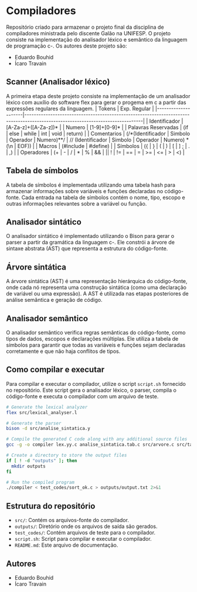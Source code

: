 # Compiladores
Repositório criado para armazenar o projeto final da disciplina de compiladores ministrada pelo discente Galão na UNIFESP. O projeto consiste na implementação do analisador léxico e semântico da linguagem de programação c-. Os autores deste projeto são:
- Eduardo Bouhid
- Ícaro Travain

## Scanner (Analisador léxico)
A primeira etapa deste projeto consiste na implementação de um analisador léxico com auxílio do software flex para gerar o progema em c a partir das expressões regulares da linguagem. 
| Tokens              | Exp. Regular                                                                                                                   |
|---------------------|--------------------------------------------------------------------------------------------------------------------------------|
| Identificador       | [A-Za-z]+([A-Za-z])*                                                                                                           |
| Numero              | [1-9]+[0-9]*                                                                                                                   |
| Palavras Reservadas | (if \| else \| while \| int \| void \| return)                                                                                 |
| Comentarios         | (/\*(Identificador \| Simbolo \| Operador \| Numero)*\*/ \| // (Identificador \| Simbolo \| Operador \| Numero) *(\\n \| EOF)) |
| Macros              | (#include \| #define)                                                                                                          |
| Símbolos            | ({ \| } \| ( \| ) \| [ \| ] ; \| . \| ,)                                                                                       |
| Operadores          | (+ \| - \| / \| \* \| % \| && \| \|\| ! \| != \| == \| = | >= | <= | > | <)                                                    |

## Tabela de símbolos
A tabela de símbolos é implementada utilizando uma tabela hash para armazenar informações sobre variáveis e funções declaradas no código-fonte. Cada entrada na tabela de símbolos contém o nome, tipo, escopo e outras informações relevantes sobre a variável ou função.

## Analisador sintático
O analisador sintático é implementado utilizando o Bison para gerar o parser a partir da gramática da linguagem c-. Ele constrói a árvore de sintaxe abstrata (AST) que representa a estrutura do código-fonte.

## Árvore sintática
A árvore sintática (AST) é uma representação hierárquica do código-fonte, onde cada nó representa uma construção sintática (como uma declaração de variável ou uma expressão). A AST é utilizada nas etapas posteriores de análise semântica e geração de código.

## Analisador semântico
O analisador semântico verifica regras semânticas do código-fonte, como tipos de dados, escopos e declarações múltiplas. Ele utiliza a tabela de símbolos para garantir que todas as variáveis e funções sejam declaradas corretamente e que não haja conflitos de tipos.

## Como compilar e executar
Para compilar e executar o compilador, utilize o script `script.sh` fornecido no repositório. Este script gera o analisador léxico, o parser, compila o código-fonte e executa o compilador com um arquivo de teste.

```bash
# Generate the lexical analyzer
flex src/lexical_analyser.l

# Generate the parser
bison -d src/analise_sintatica.y

# Compile the generated C code along with any additional source files
gcc -g -o compiler lex.yy.c analise_sintatica.tab.c src/arvore.c src/tabSimbolos.c src/analise_semantica.c globals.h src/main.c -lfl

# Create a directory to store the output files
if [ ! -d "outputs" ]; then
  mkdir outputs
fi

# Run the compiled program
./compiler < test_codes/sort_ok.c > outputs/output.txt 2>&1
```

## Estrutura do repositório
- `src/`: Contém os arquivos-fonte do compilador.
- `outputs/`: Diretório onde os arquivos de saída são gerados.
- `test_codes/`: Contém arquivos de teste para o compilador.
- `script.sh`: Script para compilar e executar o compilador.
- `README.md`: Este arquivo de documentação.

## Autores
- Eduardo Bouhid
- Ícaro Travain

